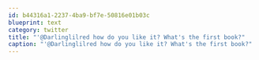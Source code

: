 ```yaml
---
id: b44316a1-2237-4ba9-bf7e-50816e01b03c
blueprint: text
category: twitter
title: "'@Darlinglilred how do you like it? What's the first book?"
caption: "'@Darlinglilred how do you like it? What's the first book?"
---
```

